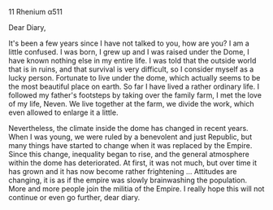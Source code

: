 11 Rhenium α511

Dear Diary,

It's been a few years since I have not talked to you, how are you? I am a little confused. I was born, I grew up and I was raised under the Dome, I have known nothing else in my entire life. I was told that the outside world that is in ruins, and that survival is very difficult, so I consider myself as a lucky person. Fortunate to live under the dome, which actually seems to be the most beautiful place on earth. So far I have lived a rather ordinary life. I followed my father's footsteps by taking over the family farm, I met the love of my life, Neven. We live together at the farm, we divide the work, which even allowed to enlarge it a little.

Nevertheless, the climate inside the dome has changed in recent years. When I was young, we were ruled by a benevolent and just Republic, but many things have started to change when it was replaced by the Empire. Since this change, inequality began to rise, and the general atmosphere within the dome has deteriorated. At first, it was not much, but over time it has grown and it has now become rather frightening ... Attitudes are changing, it is as if the empire was slowly brainwashing the population. More and more people join the militia of the Empire. I really hope this will not continue or even go further, dear diary.
